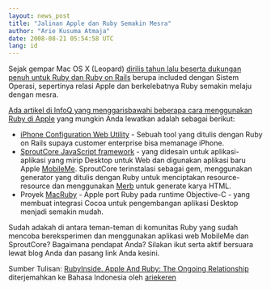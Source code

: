 ```yaml
---
layout: news_post
title: "Jalinan Apple dan Ruby Semakin Mesra"
author: "Arie Kusuma Atmaja"
date: 2008-08-21 05:54:58 UTC
lang: id
---
```


Sejak gempar Mac OS X (Leopard) [dirilis tahun lalu beserta dukungan
penuh untuk Ruby dan Ruby on Rails][1] berupa included dengan Sistem
Operasi, sepertinya relasi Apple dan berkelebatnya Ruby semakin melaju
dengan mesra.

[Ada artikel di InfoQ yang menggarisbawahi beberapa cara menggunakan
Ruby di Apple][2] yang mungkin Anda lewatkan adalah sebagai berikut:

* [iPhone Configuration Web Utility][3] - Sebuah tool yang ditulis
  dengan Ruby on Rails supaya customer enterprise bisa memanage iPhone.
* [SproutCore JavaScript framework][4] - yang didesain untuk
  aplikasi-aplikasi yang mirip Desktop untuk Web dan digunakan aplikasi
  baru Apple [MobileMe][5]. SproutCore terinstalasi sebagai gem,
  menggunakan generator yang ditulis dengan Ruby untuk menciptakan
  resource-resource dan menggunakan [Merb][6] untuk generate karya HTML.
* Proyek [MacRuby][7] - Apple port Ruby pada runtime Objective-C - yang
  membuat integrasi Cocoa untuk pengembangan aplikasi Desktop menjadi
  semakin mudah.

Sudah adakah di antara teman-teman di komunitas Ruby yang sudah mencoba
bereksperimen dan menggunakan aplikasi web MobileMe dan SproutCore?
Bagaimana pendapat Anda? Silakan ikut serta aktif bersuara lewat blog
Anda dan pasang link Anda kesini.

Sumber Tulisan: [RubyInside. Apple And Ruby: The Ongoing
Relationship][8] diterjemahkan ke Bahasa Indonesia oleh [ariekeren][9]



[1]: http://www.rubyinside.com/ruby-and-rails-in-mac-os-x-leopard-633.html
[2]: http://www.infoq.com/news/2008/08/apple-ruby-iphoneutil-sproutcore
[3]: http://www.apple.com/support/downloads/iphoneconfigurationutility10formacosx.html
[4]: http://www.sproutcore.com/
[5]: http://www.apple.com/mobileme/
[6]: http://merbivore.com/
[7]: http://www.macruby.org/trac/wiki/MacRuby
[8]: http://feeds.feedburner.com/~r/RubyInside/~3/370503168/apple-and-ruby-the-ongoing-relationship-1016.html
[9]: http://ariekeren.blogdetik.com
